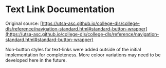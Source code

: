 # Text Link Documentation

Original source: [https://utsa-asc.github.io/college-dls/college-dls/reference/navigation-standard.html#standard-button-wrapper](https://utsa-asc.github.io/college-dls/college-dls/reference/navigation-standard.html#standard-button-wrapper)

Non-button styles for text-links were added outside of the initial implementation for completeness.  More coloor variations may need to be developed here in the future.

